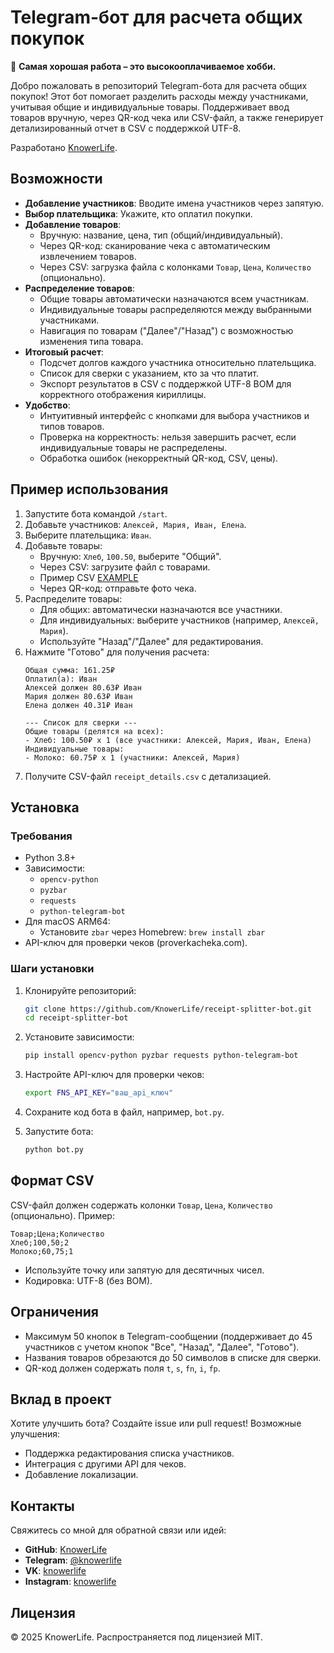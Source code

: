 # Telegram-бот для расчета общих покупок

🧠 **Самая хорошая работа – это высокооплачиваемое хобби.**

Добро пожаловать в репозиторий Telegram-бота для расчета общих покупок! Этот бот помогает разделить расходы между участниками, учитывая общие и индивидуальные товары. Поддерживает ввод товаров вручную, через QR-код чека или CSV-файл, а также генерирует детализированный отчет в CSV с поддержкой UTF-8.

Разработано [KnowerLife](https://github.com/KnowerLife).

## Возможности

- **Добавление участников**: Вводите имена участников через запятую.
- **Выбор плательщика**: Укажите, кто оплатил покупки.
- **Добавление товаров**:
  - Вручную: название, цена, тип (общий/индивидуальный).
  - Через QR-код: сканирование чека с автоматическим извлечением товаров.
  - Через CSV: загрузка файла с колонками `Товар`, `Цена`, `Количество` (опционально).
- **Распределение товаров**:
  - Общие товары автоматически назначаются всем участникам.
  - Индивидуальные товары распределяются между выбранными участниками.
  - Навигация по товарам ("Далее"/"Назад") с возможностью изменения типа товара.
- **Итоговый расчет**:
  - Подсчет долгов каждого участника относительно плательщика.
  - Список для сверки с указанием, кто за что платит.
  - Экспорт результатов в CSV с поддержкой UTF-8 BOM для корректного отображения кириллицы.
- **Удобство**:
  - Интуитивный интерфейс с кнопками для выбора участников и типов товаров.
  - Проверка на корректность: нельзя завершить расчет, если индивидуальные товары не распределены.
  - Обработка ошибок (некорректный QR-код, CSV, цены).

## Пример использования

1. Запустите бота командой `/start`.
2. Добавьте участников: `Алексей, Мария, Иван, Елена`.
3. Выберите плательщика: `Иван`.
4. Добавьте товары:
   - Вручную: `Хлеб`, `100.50`, выберите "Общий".
   - Через CSV: загрузите файл с товарами.
   - Пример CSV [EXAMPLE]([https://github.com/KnowerLife](https://github.com/KnowerLife/calculator/raw/refs/heads/main/example.csv))
   - Через QR-код: отправьте фото чека.
5. Распределите товары:
   - Для общих: автоматически назначаются все участники.
   - Для индивидуальных: выберите участников (например, `Алексей, Мария`).
   - Используйте "Назад"/"Далее" для редактирования.
6. Нажмите "Готово" для получения расчета:
   ```
   Общая сумма: 161.25₽
   Оплатил(а): Иван
   Алексей должен 80.63₽ Иван
   Мария должен 80.63₽ Иван
   Елена должен 40.31₽ Иван

   --- Список для сверки ---
   Общие товары (делятся на всех):
   - Хлеб: 100.50₽ x 1 (все участники: Алексей, Мария, Иван, Елена)
   Индивидуальные товары:
   - Молоко: 60.75₽ x 1 (участники: Алексей, Мария)
   ```
7. Получите CSV-файл `receipt_details.csv` с детализацией.

## Установка

### Требования

- Python 3.8+
- Зависимости:
  - `opencv-python`
  - `pyzbar`
  - `requests`
  - `python-telegram-bot`
- Для macOS ARM64:
  - Установите `zbar` через Homebrew: `brew install zbar`
- API-ключ для проверки чеков (proverkacheka.com).

### Шаги установки

1. Клонируйте репозиторий:
   ```bash
   git clone https://github.com/KnowerLife/receipt-splitter-bot.git
   cd receipt-splitter-bot
   ```

2. Установите зависимости:
   ```bash
   pip install opencv-python pyzbar requests python-telegram-bot
   ```

3. Настройте API-ключ для проверки чеков:
   ```bash
   export FNS_API_KEY="ваш_api_ключ"
   ```

4. Сохраните код бота в файл, например, `bot.py`.

5. Запустите бота:
   ```bash
   python bot.py
   ```

## Формат CSV

CSV-файл должен содержать колонки `Товар`, `Цена`, `Количество` (опционально). Пример:

```csv
Товар;Цена;Количество
Хлеб;100,50;2
Молоко;60,75;1
```

- Используйте точку или запятую для десятичных чисел.
- Кодировка: UTF-8 (без BOM).

## Ограничения

- Максимум 50 кнопок в Telegram-сообщении (поддерживает до 45 участников с учетом кнопок "Все", "Назад", "Далее", "Готово").
- Названия товаров обрезаются до 50 символов в списке для сверки.
- QR-код должен содержать поля `t`, `s`, `fn`, `i`, `fp`.

## Вклад в проект

Хотите улучшить бота? Создайте issue или pull request! Возможные улучшения:
- Поддержка редактирования списка участников.
- Интеграция с другими API для чеков.
- Добавление локализации.

## Контакты

Свяжитесь со мной для обратной связи или идей:

- **GitHub**: [KnowerLife](https://github.com/KnowerLife)
- **Telegram**: [@knowerlife](https://t.me/knowerlife)
- **VK**: [knowerlife](https://vk.com/knowerlife)
- **Instagram**: [knowerlife](https://instagram.com/knowerlife)

## Лицензия

© 2025 KnowerLife. Распространяется под лицензией MIT.
